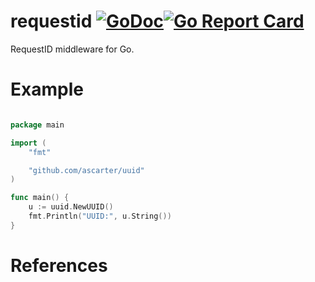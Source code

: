 # requestid [![GoDoc](https://godoc.org/github.com/ascarter/uuid?status.svg)](http://godoc.org/github.com/ascarter/uuid)[![Go Report Card](https://goreportcard.com/badge/github.com/ascarter/uuid)](https://goreportcard.com/report/github.com/ascarter/uuid)

RequestID middleware for Go.

# Example

```go

package main

import (
	"fmt"

	"github.com/ascarter/uuid"
)

func main() {
	u := uuid.NewUUID()
	fmt.Println("UUID:", u.String())
}

```

# References

